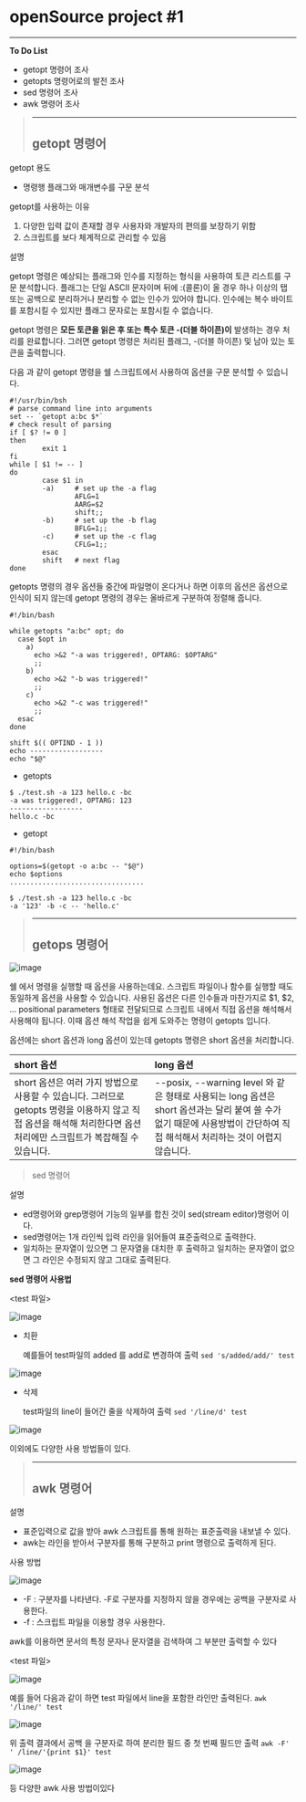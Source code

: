 # openSource project #1
*** 
**To Do List**

* getopt 명령어 조사
* getopts 명령어로의 발전 조사
* sed 명령어 조사
* awk 명령어 조사


>  ------------
>  getopt 명령어
>  ------------

getopt 용도
  * 명령행 플래그와 매개변수를 구문 분석

getopt를 사용하는 이유

1) 다양한 입력 값이 존재할 경우 사용자와 개발자의 편의를 보장하기 위함
2) 스크립트를 보다 체계적으로 관리할 수 있음

설명 

getopt 명령은 예상되는 플래그와 인수를 지정하는 형식을 사용하여 토큰 리스트를 구문 분석합니다. 플래그는 단일 ASCII 문자이며 뒤에 :(콜론)이 올 경우 하나 이상의 탭 또는 공백으로 분리하거나 분리할 수 없는 인수가 있어야 합니다. 인수에는 복수 바이트를 포함시킬 수 있지만 플래그 문자로는 포함시킬 수 없습니다.

getopt 명령은 **모든 토큰을 읽은 후 또는 특수 토큰 -(더블 하이픈)이** 발생하는 경우 처리를 완료합니다. 그러면 getopt 명령은 처리된 플래그, -(더블 하이픈) 및 남아 있는 토큰을 출력합니다.

다음 과 같이 getopt 명령을 쉘 스크립트에서 사용하여 옵션을 구문 분석할 수 있습니다.

```
#!/usr/bin/bsh
# parse command line into arguments
set -- `getopt a:bc $*`
# check result of parsing
if [ $? != 0 ]
then
        exit 1
fi
while [ $1 != -- ]
do
        case $1 in
        -a)     # set up the -a flag
                AFLG=1
                AARG=$2
                shift;;
        -b)     # set up the -b flag
                BFLG=1;;
        -c)     # set up the -c flag
                CFLG=1;;
        esac
        shift   # next flag
done
```

getopts 명령의 경우 옵션들 중간에 파일명이 온다거나 하면 이후의 옵션은 옵션으로 인식이 되지 않는데 getopt 명령의 경우는 올바르게 구분하여 정렬해 줍니다.

```
#!/bin/bash

while getopts "a:bc" opt; do
  case $opt in
    a)
      echo >&2 "-a was triggered!, OPTARG: $OPTARG"
      ;;
    b)
      echo >&2 "-b was triggered!"
      ;;
    c)
      echo >&2 "-c was triggered!"
      ;;
  esac
done

shift $(( OPTIND - 1 ))
echo ------------------
echo "$@"
```
* getopts

```
$ ./test.sh -a 123 hello.c -bc
-a was triggered!, OPTARG: 123
------------------
hello.c -bc
```
* getopt
```
#!/bin/bash

options=$(getopt -o a:bc -- "$@")
echo $options
.................................

$ ./test.sh -a 123 hello.c -bc
-a '123' -b -c -- 'hello.c'
```

>  ------------
>  getops 명령어
>  ------------

![image](https://user-images.githubusercontent.com/94778069/142756507-03b390a8-2009-4134-a8b0-3eb744bbb895.png)

쉘 에서 명령을 실행할 때 옵션을 사용하는데요. 스크립트 파일이나 함수를 실행할 때도 동일하게 옵션을 사용할 수 있습니다. 사용된 옵션은 다른 인수들과 마찬가지로 $1, $2, ... positional parameters 형태로 전달되므로 스크립트 내에서 직접 옵션을 해석해서 사용해야 됩니다. 이때 옵션 해석 작업을 쉽게 도와주는 명령이 getopts 입니다.

옵션에는 short 옵션과 long 옵션이 있는데 getopts 명령은 short 옵션을 처리합니다.

|short 옵션|long 옵션|
|:---|:---|
|short 옵션은 여러 가지 방법으로 사용할 수 있습니다. 그러므로 getopts 명령을 이용하지 않고 직접 옵션을 해석해 처리한다면 옵션 처리에만 스크립트가 복잡해질 수 있습니다.|--posix, --warning level 와 같은 형태로 사용되는 long 옵션은 short 옵션과는 달리 붙여 쓸 수가 없기 때문에 사용방법이 간단하여 직접 해석해서 처리하는 것이 어렵지 않습니다.|

>  
> sed 명령어
>  

설명 

* ed명령어와 grep명령어 기능의 일부를 합친 것이 sed(stream editor)명령어 이다.
* sed명령어는 1개 라인씩 입력 라인을 읽어들여 표준출력으로 출력한다.
* 일치하는 문자열이 있으면 그 문자열을 대치한 후 출력하고 일치하는 문자열이 없으면 그 라인은 수정되지 않고 그대로 출력된다.

**sed 명령어 사용법**

<test 파일>

![image](https://user-images.githubusercontent.com/94778069/142757268-d8c13ce7-de5c-45f1-acb0-1731a4463619.png)


 * 치환 
    
    
    예를들어 test파일의 added 를 add로 변경하여 출력 
    `sed 's/added/add/' test`

 ![image](https://user-images.githubusercontent.com/94778069/142757295-50f87229-2df3-472f-b673-245cee09c2be.png)
 
 * 삭제

    test파일의 line이 들어간 줄을 삭제하여 출력 
    `sed '/line/d' test`
    
![image](https://user-images.githubusercontent.com/94778069/142757410-5d639956-9bd0-4a0f-b247-16a86b1876cc.png)

이외에도 다양한 사용 방법들이 있다.


>  ------------
>  awk 명령어
>  ------------

설명

* 표준입력으로 값을 받아 awk 스크립트를 통해 원하는 표준출력을 내보낼 수 있다.
* awk는 라인을 받아서 구분자를 통해 구분하고 print 명령으로 출력하게 된다.


사용 방법

![image](https://user-images.githubusercontent.com/94778069/142757599-94dfbd2a-fc25-456e-8e68-9d23917e18ef.png)

* -F : 구분자를 나타낸다. -F로 구분자를 지정하지 않을 경우에는 공백을 구분자로 사용한다.
* -f : 스크립트 파일을 이용할 경우 사용한다.

awk를 이용하면 문서의 특정 문자나 문자열을 검색하여 그 부분만 출력할 수 있다

<test 파일>

![image](https://user-images.githubusercontent.com/94778069/142757268-d8c13ce7-de5c-45f1-acb0-1731a4463619.png)


예를 들어 다음과 같이 하면 test 파일에서 line을 포함한 라인만 출력된다. `awk '/line/' test`

![image](https://user-images.githubusercontent.com/94778069/142758383-fe076ea6-54b4-461b-a847-36fec0ec3da9.png)



위 출력 결과에서 공백 을 구분자로 하여 분리한 필드 중 첫 번째 필드만 출력 `awk -F' ' /line/'{print $1}' test`

![image](https://user-images.githubusercontent.com/94778069/142758610-229515b3-d98b-4dda-8ee2-72209e64636b.png)

등 다양한  awk 사용 방법이있다

